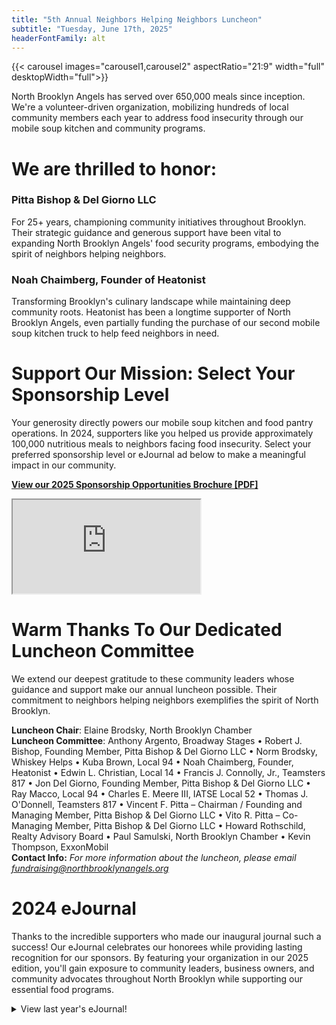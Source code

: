 ```yaml
--- 
title: "5th Annual Neighbors Helping Neighbors Luncheon"
subtitle: "Tuesday, June 17th, 2025"
headerFontFamily: alt
---
```


{{< carousel images="carousel1,carousel2" aspectRatio="21:9" width="full" desktopWidth="full">}}

North Brooklyn Angels has served over 650,000 meals since inception. We're a volunteer-driven organization, mobilizing hundreds of local community members each year to address food insecurity through our mobile soup kitchen and community programs.

# We are thrilled to honor:

### **Pitta Bishop & Del Giorno LLC**
For 25+ years, championing community initiatives throughout Brooklyn. Their strategic guidance and generous support have been vital to expanding North Brooklyn Angels' food security programs, embodying the spirit of neighbors helping neighbors.

### **Noah Chaimberg**, Founder of Heatonist

Transforming Brooklyn's culinary landscape while maintaining deep community roots. Heatonist has been a longtime supporter of North Brooklyn Angels, even partially funding the purchase of our second mobile soup kitchen truck to help feed neighbors in need.

# Support Our Mission: Select Your Sponsorship Level

Your generosity directly powers our mobile soup kitchen and food pantry operations. In 2024, supporters like you helped us provide approximately 100,000 nutritious meals to neighbors facing food insecurity. Select your preferred sponsorship level or eJournal ad below to make a meaningful impact in our community.

**[View our 2025 Sponsorship Opportunities Brochure [PDF]](./2025%20Luncheon%20Brochure.pdf)**
<div class="h-[122rem] sm:h-[97rem] lg:h-[92rem] mb-4">
<iframe id="sponsorship-form" class="h-[122rem] sm:h-[97rem] lg:h-[92rem] w-dvw sm:w-full absolute inset-x-0 sm:relative special-iframe-full-width-on-mobile" src="https://airtable.com/embed/appWlnWbZfLQyu5W8/pagoQxux4gGzer7kB/form" onmousewheel=""></iframe>
</div>

# Warm Thanks To Our Dedicated Luncheon Committee

We extend our deepest gratitude to these community leaders whose guidance and support make our annual luncheon possible. Their commitment to neighbors helping neighbors exemplifies the spirit of North Brooklyn.

**Luncheon Chair**: Elaine Brodsky, North Brooklyn Chamber  
**Luncheon Committee**: Anthony Argento, Broadway Stages • Robert J. Bishop, Founding Member, Pitta Bishop & Del Giorno LLC • Norm Brodsky, Whiskey Helps • Kuba Brown, Local 94 • Noah Chaimberg, Founder, Heatonist • Edwin L. Christian, Local 14 • Francis J. Connolly, Jr., Teamsters 817 • Jon Del Giorno, Founding Member, Pitta Bishop & Del Giorno LLC • Ray Macco, Local 94 • Charles E. Meere III, IATSE Local 52 • Thomas J. O'Donnell, Teamsters 817 • Vincent F. Pitta – Chairman / Founding and Managing Member, Pitta Bishop & Del Giorno LLC • Vito R. Pitta – Co-Managing Member, Pitta Bishop & Del Giorno LLC • Howard Rothschild, Realty Advisory Board • Paul Samulski, North Brooklyn Chamber • Kevin Thompson, ExxonMobil  
**Contact Info:** *For more information about the luncheon, please email [fundraising@northbrooklynangels.org](mailto:fundraising@northbrooklynangels.org)*

# 2024 eJournal

Thanks to the incredible supporters who made our inaugural journal such a success! Our eJournal celebrates our honorees while providing lasting recognition for our sponsors. By featuring your organization in our 2025 edition, you'll gain exposure to community leaders, business owners, and community advocates throughout North Brooklyn while supporting our essential food programs.

<details>
<summary>View last year's eJournal!</summary>
<iframe class="w-full h-svh" src="https://www.canva.com/design/DAGGWsKtLPc/xZQPaqS7r5K2Z7jxYWXbbw/view?embed" allowfullscreen allow="fullscreen" loading="lazy" frameborder="0"></iframe>

<div class="grid grid-cols-1 gap-y-2 mt-2 mb-4">
    <a href="https://drive.google.com/file/d/1iBQL0WBFOLyffU0JUzAOt6gx2XeAb64D/view" class="col-span-1 w-full text-center text-sm">Download eJournal PDF via Google Drive (warning: over 200MB file!)</a>
</div>
</details>